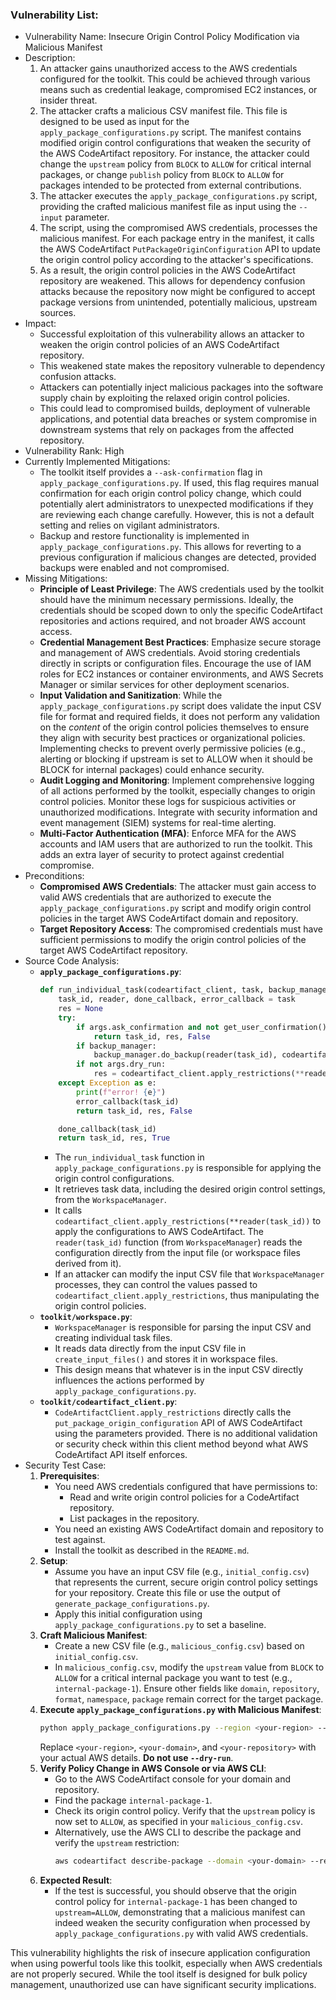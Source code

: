 ### Vulnerability List:

- Vulnerability Name: Insecure Origin Control Policy Modification via Malicious Manifest
- Description:
  1. An attacker gains unauthorized access to the AWS credentials configured for the toolkit. This could be achieved through various means such as credential leakage, compromised EC2 instances, or insider threat.
  2. The attacker crafts a malicious CSV manifest file. This file is designed to be used as input for the `apply_package_configurations.py` script. The manifest contains modified origin control configurations that weaken the security of the AWS CodeArtifact repository. For instance, the attacker could change the `upstream` policy from `BLOCK` to `ALLOW` for critical internal packages, or change `publish` policy from `BLOCK` to `ALLOW` for packages intended to be protected from external contributions.
  3. The attacker executes the `apply_package_configurations.py` script, providing the crafted malicious manifest file as input using the `--input` parameter.
  4. The script, using the compromised AWS credentials, processes the malicious manifest. For each package entry in the manifest, it calls the AWS CodeArtifact `PutPackageOriginConfiguration` API to update the origin control policy according to the attacker's specifications.
  5. As a result, the origin control policies in the AWS CodeArtifact repository are weakened. This allows for dependency confusion attacks because the repository now might be configured to accept package versions from unintended, potentially malicious, upstream sources.
- Impact:
  - Successful exploitation of this vulnerability allows an attacker to weaken the origin control policies of an AWS CodeArtifact repository.
  - This weakened state makes the repository vulnerable to dependency confusion attacks.
  - Attackers can potentially inject malicious packages into the software supply chain by exploiting the relaxed origin control policies.
  - This could lead to compromised builds, deployment of vulnerable applications, and potential data breaches or system compromise in downstream systems that rely on packages from the affected repository.
- Vulnerability Rank: High
- Currently Implemented Mitigations:
  - The toolkit itself provides a `--ask-confirmation` flag in `apply_package_configurations.py`. If used, this flag requires manual confirmation for each origin control policy change, which could potentially alert administrators to unexpected modifications if they are reviewing each change carefully. However, this is not a default setting and relies on vigilant administrators.
  - Backup and restore functionality is implemented in `apply_package_configurations.py`. This allows for reverting to a previous configuration if malicious changes are detected, provided backups were enabled and not compromised.
- Missing Mitigations:
  - **Principle of Least Privilege**:  The AWS credentials used by the toolkit should have the minimum necessary permissions. Ideally, the credentials should be scoped down to only the specific CodeArtifact repositories and actions required, and not broader AWS account access.
  - **Credential Management Best Practices**: Emphasize secure storage and management of AWS credentials. Avoid storing credentials directly in scripts or configuration files. Encourage the use of IAM roles for EC2 instances or container environments, and AWS Secrets Manager or similar services for other deployment scenarios.
  - **Input Validation and Sanitization**: While the `apply_package_configurations.py` script does validate the input CSV file for format and required fields, it does not perform any validation on the *content* of the origin control policies themselves to ensure they align with security best practices or organizational policies. Implementing checks to prevent overly permissive policies (e.g., alerting or blocking if upstream is set to ALLOW when it should be BLOCK for internal packages) could enhance security.
  - **Audit Logging and Monitoring**: Implement comprehensive logging of all actions performed by the toolkit, especially changes to origin control policies. Monitor these logs for suspicious activities or unauthorized modifications. Integrate with security information and event management (SIEM) systems for real-time alerting.
  - **Multi-Factor Authentication (MFA)**: Enforce MFA for the AWS accounts and IAM users that are authorized to run the toolkit. This adds an extra layer of security to protect against credential compromise.
- Preconditions:
  - **Compromised AWS Credentials**: The attacker must gain access to valid AWS credentials that are authorized to execute the `apply_package_configurations.py` script and modify origin control policies in the target AWS CodeArtifact domain and repository.
  - **Target Repository Access**: The compromised credentials must have sufficient permissions to modify the origin control policies of the target AWS CodeArtifact repository.
- Source Code Analysis:
  - **`apply_package_configurations.py`**:
    ```python
    def run_individual_task(codeartifact_client, task, backup_manager):
        task_id, reader, done_callback, error_callback = task
        res = None
        try:
            if args.ask_confirmation and not get_user_confirmation():
                return task_id, res, False
            if backup_manager:
                backup_manager.do_backup(reader(task_id), codeartifact_client.get_restrictions(**reader(task_id)))
            if not args.dry_run:
                res = codeartifact_client.apply_restrictions(**reader(task_id)) # Vulnerable line
        except Exception as e:
            print(f"error! {e}")
            error_callback(task_id)
            return task_id, res, False

        done_callback(task_id)
        return task_id, res, True
    ```
    - The `run_individual_task` function in `apply_package_configurations.py` is responsible for applying the origin control configurations.
    - It retrieves task data, including the desired origin control settings, from the `WorkspaceManager`.
    - It calls `codeartifact_client.apply_restrictions(**reader(task_id))` to apply the configurations to AWS CodeArtifact. The `reader(task_id)` function (from `WorkspaceManager`) reads the configuration directly from the input file (or workspace files derived from it).
    - If an attacker can modify the input CSV file that `WorkspaceManager` processes, they can control the values passed to `codeartifact_client.apply_restrictions`, thus manipulating the origin control policies.
  - **`toolkit/workspace.py`**:
    - `WorkspaceManager` is responsible for parsing the input CSV and creating individual task files.
    - It reads data directly from the input CSV file in `create_input_files()` and stores it in workspace files.
    - This design means that whatever is in the input CSV directly influences the actions performed by `apply_package_configurations.py`.
  - **`toolkit/codeartifact_client.py`**:
    - `CodeArtifactClient.apply_restrictions` directly calls the `put_package_origin_configuration` API of AWS CodeArtifact using the parameters provided. There is no additional validation or security check within this client method beyond what AWS CodeArtifact API itself enforces.
- Security Test Case:
  1. **Prerequisites**:
     - You need AWS credentials configured that have permissions to:
       - Read and write origin control policies for a CodeArtifact repository.
       - List packages in the repository.
     - You need an existing AWS CodeArtifact domain and repository to test against.
     - Install the toolkit as described in the `README.md`.
  2. **Setup**:
     - Assume you have an input CSV file (e.g., `initial_config.csv`) that represents the current, secure origin control policy settings for your repository. Create this file or use the output of `generate_package_configurations.py`.
     - Apply this initial configuration using `apply_package_configurations.py` to set a baseline.
  3. **Craft Malicious Manifest**:
     - Create a new CSV file (e.g., `malicious_config.csv`) based on `initial_config.csv`.
     - In `malicious_config.csv`, modify the `upstream` value from `BLOCK` to `ALLOW` for a critical internal package you want to test (e.g., `internal-package-1`). Ensure other fields like `domain`, `repository`, `format`, `namespace`, `package` remain correct for the target package.
  4. **Execute `apply_package_configurations.py` with Malicious Manifest**:
     ```bash
     python apply_package_configurations.py --region <your-region> --domain <your-domain> --repository <your-repository> --input malicious_config.csv
     ```
     Replace `<your-region>`, `<your-domain>`, and `<your-repository>` with your actual AWS details.
     **Do not use `--dry-run`**.
  5. **Verify Policy Change in AWS Console or via AWS CLI**:
     - Go to the AWS CodeArtifact console for your domain and repository.
     - Find the package `internal-package-1`.
     - Check its origin control policy. Verify that the `upstream` policy is now set to `ALLOW`, as specified in your `malicious_config.csv`.
     - Alternatively, use the AWS CLI to describe the package and verify the `upstream` restriction:
       ```bash
       aws codeartifact describe-package --domain <your-domain> --repository <your-repository> --format <package-format> --package internal-package-1 --package <package-name> --region <your-region>
       ```
  6. **Expected Result**:
     - If the test is successful, you should observe that the origin control policy for `internal-package-1` has been changed to `upstream=ALLOW`, demonstrating that a malicious manifest can indeed weaken the security configuration when processed by `apply_package_configurations.py` with valid AWS credentials.

This vulnerability highlights the risk of insecure application configuration when using powerful tools like this toolkit, especially when AWS credentials are not properly secured. While the tool itself is designed for bulk policy management, unauthorized use can have significant security implications.